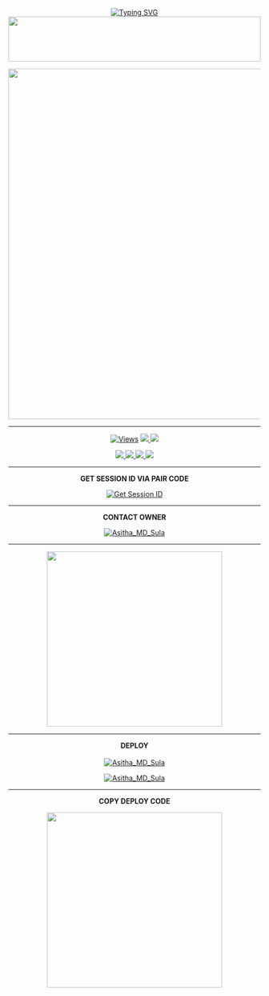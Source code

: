 <div align="center">


 [![Typing SVG](https://readme-typing-svg.herokuapp.com?font=Rockstar-ExtraBold&color=F01&lines=ＡＳＩＴＨＡ+ＭＤ+V3+ＷＨＡＴＳＡＰＰ+ＢＯＴ+SULA)](https://git.io/typing-svg)
<img src="https://i.imgur.com/dBaSKWF.gif" height="90" width="100%">

<p align="center">
<a href="https://github.com/sulaksha449/Asitha_MD_Sula">
    <img src=https://i.ibb.co/0GhKf6N/20241120-113020.jpg"  width="700px">
</a>
<hr>
 <p align="center">

  <a href="https://github.com/sulaksha449/Asitha_MD_Sula">
    <img src="https://hits.seeyoufarm.com/api/count/incr/badge.svg?url=https%3A%2F%2Fgithub.com%2Fsulaksha449%2Asitha_MD_Sula&count_bg=%2379C83D&title_bg=%23555555&icon=gitpod.svg&icon_color=%23E7E7E7&title=Views&edge_flat=false" alt="Views"/></a>
  
  </a>
  <a href="https://github.com/sulaksha449/Asitha_MD_Sula">
    <img src="https://img.shields.io/github/forks/sulaksha449/Asitha_MD_Sula?label=Fork&style=social">
    
  </a>
  <a href="https://github.com/sulaksha449/Asitha_MD_Sula">
    <img src="https://img.shields.io/github/stars/sulaksha449/Asitha_MD_Sula?style=social">
  </a>
</p>

<p align="center">
  <a href="https://github.com/sulaksha449/Asitha_MD_Sula">
    <img src="https://img.shields.io/github/repo-size/sulaksha449/Asitha_MD_Sula?color=purple&label=Repo%20Size&style=plastic">

  </a>
  <a href="https://github.com/sulaksha449/Asitha_MD_Sula">
    <img src="https://img.shields.io/github/license/sulaksha449/Asitha_MD_Sula?color=purple&label=License&style=plastic">

  </a>
  <a href="https://github.com/sulaksha449/Asitha_MD_Sula">
    <img src="https://img.shields.io/github/languages/top/sulaksha449/Asitha_MD_Sula?color=purple&label=Javascript&style=plastic">

  </a>
  <a href="https://github.com/sulaksha449/Asitha_MD_Sula">
    <img src="https://img.shields.io/static/v1?label=Author&message=Sulaksha%20Madara&color=purple&style=plastic">

  </a>
  </p>
</p>

<hr>
<b>GET SESSION ID VIA PAIR CODE </b>

<a href='https://pair.asitha.top' target="_blank"><img alt='Get Session ID' src='https://img.shields.io/badge/Click here to get your session id-blue?style=for-the-badge&logo=opencv&logoColor=white'/></a>


<hr>
<b>CONTACT OWNER</b>

[![Asitha_MD_Sula](https://telegra.ph/file/99460844d012cad1b7ee4.jpg)](https://wa.me/+94760663483)
<hr>

<a href="https://whatsapp.com/channel/0029VaeyMWv3QxRu4hA6c33Z"><img src="https://img.shields.io/badge/Join%20Our%20WhatsApp%20Channel-green"  width="350"></a>

<hr>

<b>DEPLOY</b>
</br>
</br>
 [![Asitha_MD_Sula](https://img.shields.io/badge/asitha_md_deploy_on_heroku-430098?style=for-the-badge&logo=heroku&logoColor=white&buttcode=1n2i3m4a)](https://dashboard.heroku.com/new?template=https://github.com/sulaksha449/Asitha_MD_Sula)

    
[![Asitha_MD_Sula](https://img.shields.io/badge/asitha_md_deploy_on_render-000000?style=for-the-badge&logo=render&logoColor=white&buttcode=1n2i3m4a)](https://docs.render.com/free)

<hr>

<b>COPY DEPLOY CODE</b></br>

<a href="https://whatsapp.com/channel/0029VaeyMWv3QxRu4hA6c33Z/499"><img src="https://img.shields.io/badge/COPY%20DEPLOY%20CODE-red"  width="350"></a>

